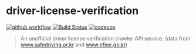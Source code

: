# driver-license-verification
[![github workflow](https://github.com/stevejkang/driver-license-verification/actions/workflows/healthCheck.yml/badge.svg)](https://github.com/stevejkang/driver-license-verification/actions/workflows/healthCheck.yml)
[![Build Status](https://app.travis-ci.com/stevejkang/driver-license-verification.svg?branch=main)](https://travis-ci.com/stevejkang/driver-license-verification)
[![codecov](https://codecov.io/gh/stevejkang/driver-license-verification/branch/main/graph/badge.svg?token=BSN9FS9WXU)](https://codecov.io/gh/stevejkang/driver-license-verification)

> An unofficial driver license verification crawler API service. (data from www.safedriving.or.kr and www.efine.go.kr)
